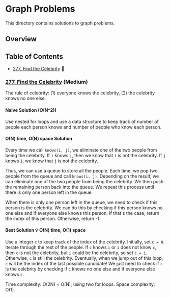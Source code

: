 # Graph Problems
This directory contains solutions to graph problems.

## Overview



## Table of Contents
- [277. Find the Celebrity](#277-find-the-celebrity-medium) 🍊

### [277. Find the Celebrity](https://leetcode.com/problems/find-the-celebrity/) (Medium)

The rule of celebrity: (1) everyone knows the celebrity, (2) the celebrity knows no one else.

#### Naive Solution (O(N^2))
Use nested for loops and use a data structure to keep track of number of people each person knows and number of people 
who know each person.

#### O(N) time, O(N) space Solution
Every time we call `knows(i, j)`, we eliminate one of the two people from being the celebrity.
If `i` knows `j`, then we know that `i` is not the celebrity. If `j` knows `i`, we know that `j` is not the celebrity.

Thus, we can use a queue to store all the people. Each time, we pop two people from the queue and call `knows(i, j)`.
Depending on the result, we can eliminate one of the two people from being the celebrity. We then push the remaining
person back into the queue. We repeat this process until there is only one person left in the queue.

When there is only one person left in the queue, we need to check if this person is the celebrity. We can do this by
checking if this person knows no one else and if everyone else knows this person.
If that's the case, return the index of this person. Otherwise, return -1.

#### Best Solution 💡 O(N) time, O(1) space
Use a integer `c` to keep track of the index of the celebrity. Initially, set `c = 0`.
Iterate through the rest of the people. If `c` knows `i` or `i` does not know `c`, then `c` is not the celebrity, but 
`i` could be the celebrity, so set `c = i`. Otherwise, `c` is still the celebrity.
Eventually, when we jump out of this loop, `c` will be the index of the last possible candidate! We just need to check
if `c` is the celebrity by checking if `c` knows no one else and if everyone else knows `c`.

Time complexity: O(2N) = O(N), using two for loops. Space complexity: O(1).


